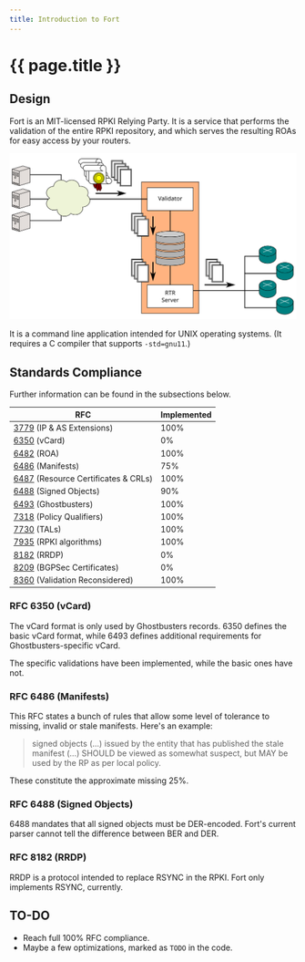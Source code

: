 ```yaml
---
title: Introduction to Fort
---
```


# {{ page.title }}

## Design

Fort is an MIT-licensed RPKI Relying Party. It is a service that performs the validation of the entire RPKI repository, and which serves the resulting ROAs for easy access by your routers.

![../img/design.svg](../img/design.svg)

It is a command line application intended for UNIX operating systems. (It requires a C compiler that supports `-std=gnu11`.)

## Standards Compliance 

Further information can be found in the subsections below.

| RFC                                                                        | Implemented |
|----------------------------------------------------------------------------|-------------|
| [3779](https://tools.ietf.org/html/rfc3779) (IP & AS Extensions)           | 100%        |
| [6350](https://tools.ietf.org/html/rfc6350) (vCard)                        | 0%          |
| [6482](https://tools.ietf.org/html/rfc6482) (ROA)                          | 100%        |
| [6486](https://tools.ietf.org/html/rfc6486) (Manifests)                    | 75%         |
| [6487](https://tools.ietf.org/html/rfc6487) (Resource Certificates & CRLs) | 100%        |
| [6488](https://tools.ietf.org/html/rfc6488) (Signed Objects)               | 90%         |
| [6493](https://tools.ietf.org/html/rfc6493) (Ghostbusters)                 | 100%        |
| [7318](https://tools.ietf.org/html/rfc7318) (Policy Qualifiers)            | 100%        |
| [7730](https://tools.ietf.org/html/rfc7730) (TALs)                         | 100%        |
| [7935](https://tools.ietf.org/html/rfc7935) (RPKI algorithms)              | 100%        |
| [8182](https://tools.ietf.org/html/rfc8182) (RRDP)                         | 0%          |
| [8209](https://tools.ietf.org/html/rfc8209) (BGPSec Certificates)          | 0%          |
| [8360](https://tools.ietf.org/html/rfc8360) (Validation Reconsidered)      | 100%        |

### RFC 6350 (vCard)

The vCard format is only used by Ghostbusters records. 6350 defines the basic vCard format, while 6493 defines additional requirements for Ghostbusters-specific vCard.

The specific validations have been implemented, while the basic ones have not.

### RFC 6486 (Manifests)

This RFC states a bunch of rules that allow some level of tolerance to missing, invalid or stale manifests. Here's an example:

> signed objects (...) issued by the entity that has published the stale manifest (...) SHOULD be viewed as somewhat suspect, but MAY be used by the RP as per local policy.

These constitute the approximate missing 25%.

### RFC 6488 (Signed Objects)

6488 mandates that all signed objects must be DER-encoded. Fort's current parser cannot tell the difference between BER and DER.

### RFC 8182 (RRDP)

RRDP is a protocol intended to replace RSYNC in the RPKI. Fort only implements RSYNC, currently.

## TO-DO

- Reach full 100% RFC compliance.
- Maybe a few optimizations, marked as `TODO` in the code.
